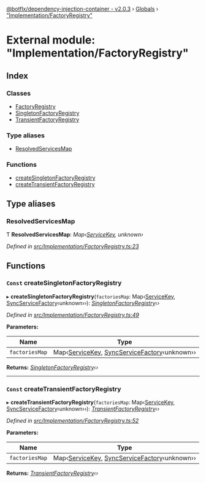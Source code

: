 [@botflx/dependency-injection-container - v2.0.3](../README.md) › [Globals](../globals.md) › ["Implementation/FactoryRegistry"](_implementation_factoryregistry_.md)

# External module: "Implementation/FactoryRegistry"

## Index

### Classes

* [FactoryRegistry](../classes/_implementation_factoryregistry_.factoryregistry.md)
* [SingletonFactoryRegistry](../classes/_implementation_factoryregistry_.singletonfactoryregistry.md)
* [TransientFactoryRegistry](../classes/_implementation_factoryregistry_.transientfactoryregistry.md)

### Type aliases

* [ResolvedServicesMap](_implementation_factoryregistry_.md#resolvedservicesmap)

### Functions

* [createSingletonFactoryRegistry](_implementation_factoryregistry_.md#const-createsingletonfactoryregistry)
* [createTransientFactoryRegistry](_implementation_factoryregistry_.md#const-createtransientfactoryregistry)

## Type aliases

###  ResolvedServicesMap

Ƭ **ResolvedServicesMap**: *Map‹[ServiceKey](_interfaces_.md#servicekey), unknown›*

*Defined in [src/Implementation/FactoryRegistry.ts:23](https://github.com/botflux/dependency-injection-container/blob/f2bcefe/packages/DIContainer/src/Implementation/FactoryRegistry.ts#L23)*

## Functions

### `Const` createSingletonFactoryRegistry

▸ **createSingletonFactoryRegistry**(`factoriesMap`: Map‹[ServiceKey](_interfaces_.md#servicekey), [SyncServiceFactory](_interfaces_.md#syncservicefactory)‹unknown››): *[SingletonFactoryRegistry](../classes/_implementation_factoryregistry_.singletonfactoryregistry.md)‹›*

*Defined in [src/Implementation/FactoryRegistry.ts:49](https://github.com/botflux/dependency-injection-container/blob/f2bcefe/packages/DIContainer/src/Implementation/FactoryRegistry.ts#L49)*

**Parameters:**

Name | Type |
------ | ------ |
`factoriesMap` | Map‹[ServiceKey](_interfaces_.md#servicekey), [SyncServiceFactory](_interfaces_.md#syncservicefactory)‹unknown›› |

**Returns:** *[SingletonFactoryRegistry](../classes/_implementation_factoryregistry_.singletonfactoryregistry.md)‹›*

___

### `Const` createTransientFactoryRegistry

▸ **createTransientFactoryRegistry**(`factoriesMap`: Map‹[ServiceKey](_interfaces_.md#servicekey), [SyncServiceFactory](_interfaces_.md#syncservicefactory)‹unknown››): *[TransientFactoryRegistry](../classes/_implementation_factoryregistry_.transientfactoryregistry.md)‹›*

*Defined in [src/Implementation/FactoryRegistry.ts:52](https://github.com/botflux/dependency-injection-container/blob/f2bcefe/packages/DIContainer/src/Implementation/FactoryRegistry.ts#L52)*

**Parameters:**

Name | Type |
------ | ------ |
`factoriesMap` | Map‹[ServiceKey](_interfaces_.md#servicekey), [SyncServiceFactory](_interfaces_.md#syncservicefactory)‹unknown›› |

**Returns:** *[TransientFactoryRegistry](../classes/_implementation_factoryregistry_.transientfactoryregistry.md)‹›*
